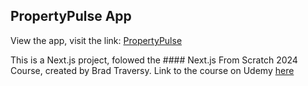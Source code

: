 ## PropertyPulse App
View the app, visit the link: [PropertyPulse](https://property-pulse-beta.vercel.app/)

This is a Next.js project, folowed the #### Next.js From Scratch 2024 Course, created by Brad Traversy. Link to the course on Udemy [here](https://www.udemy.com/course/nextjs-from-scratch/)
